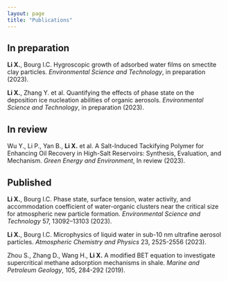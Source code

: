 ```yaml
---
layout: page
title: "Publications"
---
```


## In preparation ##
**Li X.**, Bourg I.C. Hygroscopic growth of adsorbed water films on smectite clay particles. *Environmental Science and Technology*, in preparation (2023).

**Li X.**, Zhang Y. et al. Quantifying the effects of phase state on the deposition ice nucleation abilities of organic aerosols. *Environmental Science and Technology*, in preparation (2023).

## In review ##
Wu Y., Li P., Yan B., **Li X.** et al. A Salt-Induced Tackifying Polymer for Enhancing Oil Recovery in High-Salt Reservoirs: Synthesis, Evaluation, and Mechanism. *Green Energy and Environment*, In review (2023).

## Published ##
**Li X.**, Bourg I.C. Phase state, surface tension, water activity, and accommodation coefficient of water-organic clusters near the critical size for atmospheric new particle formation. *Environmental Science and Technology* 57, 13092–13103 (2023).

**Li X.**, Bourg I.C. Microphysics of liquid water in sub-10 nm ultrafine aerosol particles. *Atmospheric Chemistry and Physics* 23, 2525-2556 (2023).

Zhou S., Zhang D., Wang H., **Li X.** A modified BET equation to investigate supercritical methane adsorption mechanisms in shale. *Marine and Petroleum Geology*, 105, 284-292 (2019).




